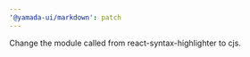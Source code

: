 ```yaml
---
'@yamada-ui/markdown': patch
---
```


Change the module called from react-syntax-highlighter to cjs.
